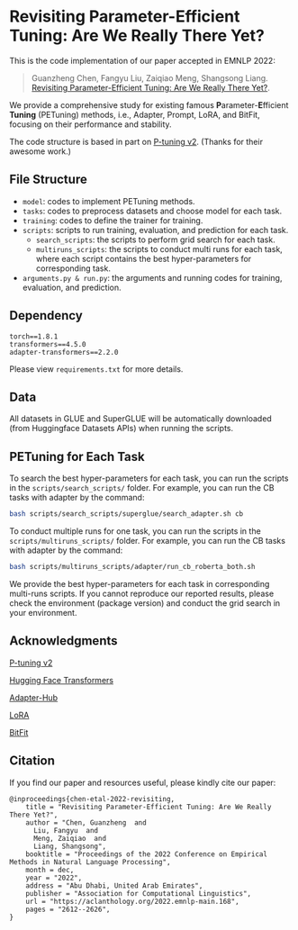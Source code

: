 # Revisiting Parameter-Efficient Tuning: Are We Really There Yet?

This is the code implementation of our paper accepted in EMNLP 2022:

> Guanzheng Chen, Fangyu Liu, Zaiqiao Meng, Shangsong Liang. [Revisiting Parameter-Efficient Tuning: Are We Really There Yet?](https://arxiv.org/abs/2202.07962).



We provide a comprehensive study for existing famous **P**arameter-**E**fficient **Tuning** (PETuning) methods, i.e., Adapter, Prompt, LoRA, and BitFit, focusing on their performance and stability.



The code structure is based in part on [P-tuning v2](https://github.com/THUDM/P-tuning-v2). (Thanks for their awesome work.)



## File Structure

- `model`: codes to implement PETuning methods.
- `tasks`: codes to preprocess datasets and choose model for each task.
- `training`: codes to define the trainer for training.
- `scripts`: scripts to run training, evaluation, and prediction for each task.
  - `search_scripts`: the scripts to perform grid search for each task.
  - `multiruns_scripts`: the scripts to conduct multi runs for each task, where each script contains the best hyper-parameters for corresponding task.
- `arguments.py & run.py`:  the arguments and running codes for training, evaluation, and prediction.



## Dependency

```
torch==1.8.1
transformers==4.5.0
adapter-transformers==2.2.0
```

Please view `requirements.txt` for more details.



## Data

All datasets in GLUE and SuperGLUE will be automatically downloaded (from Huggingface Datasets APIs) when running the scripts.



## PETuning for Each Task

To search the best hyper-parameters for each task,  you can run the scripts in the `scripts/search_scripts/` folder. For example,  you can run the CB tasks with adapter by the command:

```bash
bash scripts/search_scripts/superglue/search_adapter.sh cb
```



To conduct multiple runs for one task, you can run the scripts in the `scripts/multiruns_scripts/` folder.  For example,  you can run the CB tasks with adapter by the command:

```bash
bash scripts/multiruns_scripts/adapter/run_cb_roberta_both.sh
```

We provide the best hyper-parameters for each task in corresponding multi-runs scripts. If you cannot reproduce our reported results, please check the environment (package version) and conduct the grid search in your environment.



## Acknowledgments

[P-tuning v2](https://github.com/THUDM/P-tuning-v2)

[Hugging Face Transformers](https://github.com/huggingface/transformers)

[Adapter-Hub](https://github.com/Adapter-Hub/adapter-transformers)

[LoRA](https://github.com/microsoft/LoRA)

[BitFit](https://github.com/benzakenelad/BitFit)


## Citation

If you find our paper and resources useful, please kindly cite our paper:

```
@inproceedings{chen-etal-2022-revisiting,
    title = "Revisiting Parameter-Efficient Tuning: Are We Really There Yet?",
    author = "Chen, Guanzheng  and
      Liu, Fangyu  and
      Meng, Zaiqiao  and
      Liang, Shangsong",
    booktitle = "Proceedings of the 2022 Conference on Empirical Methods in Natural Language Processing",
    month = dec,
    year = "2022",
    address = "Abu Dhabi, United Arab Emirates",
    publisher = "Association for Computational Linguistics",
    url = "https://aclanthology.org/2022.emnlp-main.168",
    pages = "2612--2626",
}

```
